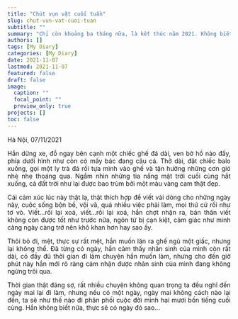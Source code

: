 ```yaml
---
title: "Chút vụn vặt cuối tuần"
slug: chut-vun-vat-cuoi-tuan
subtitle: ""
summary: "Chỉ còn khoảng ba tháng nữa, là kết thúc năm 2021. Không biết, một năm qua của các bạn thế nào. Đã làm được hết những điều mong muốn chưa, và còn gì tiếc nuối nữa hay không..."
authors: []
tags: [My Diary]
categories: [My Diary]
date: 2021-11-07
lastmod: 2021-11-07
featured: false
draft: false
image:
  caption: ""
  focal_point: ""
  preview_only: true
projects: []
toc: false
---
```


<p style = "text-align: justify">Hà Nội, 07/11/2021</p>

<p style = "text-align: justify">Hắn dừng xe, đỗ ngay bên cạnh một chiếc ghế đá dài, ven bờ hồ nào đấy, phía dưới hình như còn có mấy bác đang câu cá. Thở dài, đặt chiếc balo xuống, gọi một ly trà đá rồi tựa mình vào ghế và tận hưởng những cơn gió nhè nhẹ thoáng qua. Ngắm nhìn những tia nắng mặt trời cuối cùng hắt xuống, cả đất trời như lại được bao trùm bởi một màu vàng cam thật đẹp.</p>

<p style = "text-align: justify">Cái cảm xúc lúc này thật lạ, thật thích hợp để viết vài dòng cho những ngày này, cuộc sống bộn bề, vội vã, quá nhiều việc phải làm, mọi thứ cứ rối như tơ vò. Viết...rồi lại xoá, viết...rồi lại xoá, hắn chợt nhận ra, bản thân viết không còn được tốt như trước nữa, ngôn từ bị cạn kiệt, cảm giác như mình càng ngày càng trở nên khô khan hơn hay sao ấy.</p>

<p style = "text-align: justify">Thôi bỏ đi, mệt, thực sự rất mệt, hắn muốn lăn ra ghế ngủ một giấc, nhưng lại không thể. Đã từng có ngày, hắn cảm thấy nhân sinh của mình còn rất dài, có đầy đủ thời gian đi làm chuyện hắn muốn làm, nhưng cho đến giờ phút này hắn mới rõ ràng cảm nhận được nhân sinh của mình đang không ngừng trôi qua.</p> 

<p style = "text-align: justify">Thời gian thật đáng sợ, rất nhiều chuyện không quan trọng ta đều nghĩ đến ngày mai lại đi làm, nhưng nếu có một ngày, ngày mai không cách nào lại đến, ta sẽ như thế nào đi phân phối cuộc đời mình hai mươi bốn tiếng cuối cùng. Hắn không biết nữa, thực sẽ có ngày đó sao...</p>
